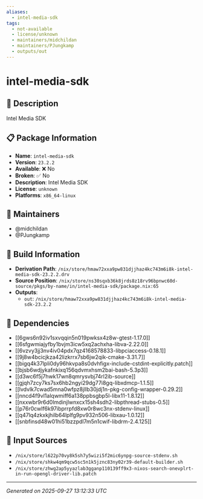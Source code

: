 ```yaml
---
aliases:
  - intel-media-sdk
tags:
  - not-available
  - license/unknown
  - maintainers/midchildan
  - maintainers/PJungkamp
  - outputs/out
---
```


# intel-media-sdk

## 📝 Description

Intel Media SDK

## 📋 Package Information

- **Name**: `intel-media-sdk`
- **Version**: `23.2.2`
- **Available**: ❌ No
- **Broken**: ✅ No
- **Description**: Intel Media SDK
- **License**: `unknown`
- **Platforms**: `x86_64-linux`
## 👥 Maintainers

- @midchildan
- @PJungkamp


## 🔧 Build Information

- **Derivation Path**: `/nix/store/hmaw72xxa9pw831djjhaz4kc743m6i8k-intel-media-sdk-23.2.2.drv`
- **Source Position**: `/nix/store/ns30sqxb36k8jrds8z18rv96bpnwc60d-source/pkgs/by-name/in/intel-media-sdk/package.nix:65`
- **Outputs**:
  - `out`:  `/nix/store/hmaw72xxa9pw831djjhaz4kc743m6i8k-intel-media-sdk-23.2.2`

## 🔗 Dependencies

- [[6gws6n92iv1sxvqqin5n019pwksx4z8w-gtest-1.17.0]]
- [[6sfgwmiajyfby1bvjm3icw5xq2achxha-libva-2.22.0]]
- [[6vzvy3jj3nv4iv04pdx7qz4168578833-libpciaccess-0.18.1]]
- [[9j8w4bcicjkza42lizkrrx7sb6jw2qik-cmake-3.31.7]]
- [[bigq4k37lpli0dy96hkvpa8s0dvhfigx-include-cstdint-explicitly.patch]]
- [[bjsb6wdjykafnkixq156qdvmxhsm2bai-bash-5.3p3]]
- [[d3wc6f5j7hwk17wn8qmrysvbj74rl2ib-source]]
- [[gjqh7zcy7ks7sx6hb2ngyi29dg77i8gq-libxdmcp-1.1.5]]
- [[lvdvlk7cwad5mna0wfpz8jllb30jdj1n-pkg-config-wrapper-0.29.2]]
- [[nncd4f9vl1alqwmiff6a138ppbsgbp5l-libx11-1.8.12]]
- [[nxxwbr9r6d0lmdinjlwnxcx15sh4sdh2-libpthread-stubs-0.5]]
- [[p76r0cwlf6k97ibprrpfd8xw0r8wc3nx-stdenv-linux]]
- [[q47lq4zkxkjhilb64lplfg9pv932n506-libxau-1.0.12]]
- [[snbfinsd48w01hi51bzzpdl7m5n1cwif-libdrm-2.4.125]]

## 📁 Input Sources

- `/nix/store/l622p70vy8k5sh7y5wizi5f2mic6ynpg-source-stdenv.sh`
- `/nix/store/shkw4qm9qcw5sc5n1k5jznc83ny02r39-default-builder.sh`
- `/nix/store/zhwg2ap5yyazlab3gganp110139ff9x3-nixos-search-onevplrt-in-run-opengl-driver-lib.patch`

---
*Generated on 2025-09-27 13:12:33 UTC*
